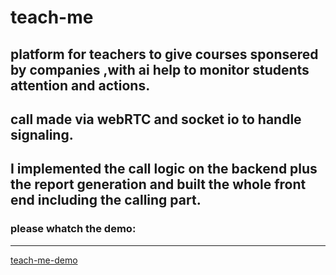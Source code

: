 # teach-me
platform for teachers to give courses sponsered by companies ,with ai help to monitor students attention and actions.
---
call made via webRTC and socket io to handle signaling.
---
I implemented the call logic on the backend plus the report generation and built the whole front end including the calling part.
---
### **please whatch the demo:**
---
[teach-me-demo](https://1drv.ms/v/c/ca524006c0ac4fc8/ETmrB7oF_75PgMy_lPOCcLsBkOuhSDVU0okXV8RwZPg4vg?e=MIHYhl)
